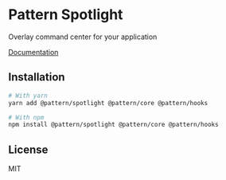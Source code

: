# Pattern Spotlight

Overlay command center for your application

[Documentation](https://pattern-ui.design/)

## Installation

```sh
# With yarn
yarn add @pattern/spotlight @pattern/core @pattern/hooks

# With npm
npm install @pattern/spotlight @pattern/core @pattern/hooks
```

## License

MIT
